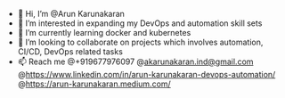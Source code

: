 - 👋 Hi, I’m @Arun Karunakaran
- 👀 I’m interested in expanding my DevOps and automation skill sets
- 🌱 I’m currently learning docker and kubernetes
- 💞️ I’m looking to collaborate on projects which involves automation, CI/CD, DevOps related tasks
- 📫 Reach me @+919677976097 @akarunakaran.ind@gmail.com @https://www.linkedin.com/in/arun-karunakaran-devops-automation/ @https://arun-karunakaran.medium.com/

<!---
Arun-Karunakaran/Arun-Karunakaran is a ✨ special ✨ repository because its `README.md` (this file) appears on your GitHub profile.
You can click the Preview link to take a look at your changes.
--->
